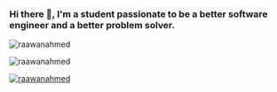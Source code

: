 ### Hi there 👋, I'm a student passionate to be a better software engineer and a better problem solver.
<p align="left"> <img src="https://komarev.com/ghpvc/?username=raawanahmed&label=Profile%20views&color=0e75b6&style=flat" alt="raawanahmed" /> </p>
<p align="left">
</p>


<p><img align="center" src="https://github-readme-streak-stats.herokuapp.com/?user=raawanahmed&" alt="raawanahmed" /></p>
<p align="left"> <a href="https://github.com/ryo-ma/github-profile-trophy"><img src="https://github-profile-trophy.vercel.app/?username=raawanahmed" alt="raawanahmed" /></a> </p>
